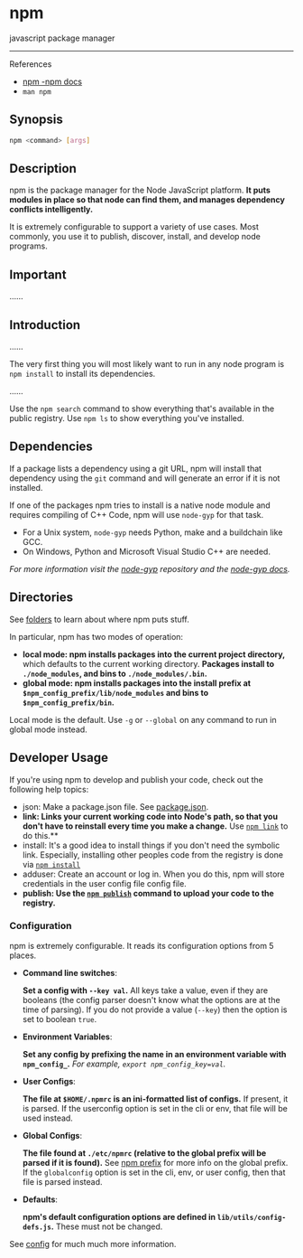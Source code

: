 # npm

javascript package manager

---

References

- [npm -npm docs](https://docs.npmjs.com/cli/v7/commands/npm)
- `man npm`

## Synopsis

```bash
npm <command> [args]
```

## Description

npm is the package manager for the Node JavaScript platform.
**It puts modules in place so that node can find them, and manages dependency conflicts intelligently.**

It is extremely configurable to support a variety of use cases.
Most commonly, you use it to publish, discover, install, and develop node programs.

## Important

……

## Introduction

……

The very first thing you will most likely want to run in any node program is `npm install` to install its dependencies.

……

Use the `npm search` command to show everything that's available in the public registry.
Use `npm ls` to show everything you've installed.

## Dependencies

If a package lists a dependency using a git URL, npm will install that dependency using the `git` command and will generate an error if it is not installed.

If one of the packages npm tries to install is a native node module and requires compiling of C++ Code, npm will use `node-gyp` for that task.

- For a Unix system, `node-gyp` needs Python, make and a buildchain like GCC.
- On Windows, Python and Microsoft Visual Studio C++ are needed.

_For more information visit the [node-gyp](https://github.com/nodejs/node-gyp) repository and the [node-gyp docs](https://github.com/nodejs/node-gyp/tree/master/docs)._

## Directories

See [folders](https://docs.npmjs.com/cli/v7/configuring-npm/folders) to learn about where npm puts stuff.

In particular, npm has two modes of operation:

-   **local mode: npm installs packages into the current project directory,** which defaults to the current working directory.
    **Packages install to `./node_modules`, and bins to `./node_modules/.bin`.**
-   **global mode: npm installs packages into the install prefix at `$npm_config_prefix/lib/node_modules` and bins to `$npm_config_prefix/bin`.**

Local mode is the default.
Use `-g` or `--global` on any command to run in global mode instead.

## Developer Usage

If you're using npm to develop and publish your code, check out the following help topics:

-   json: Make a package.json file.
    See [package.json](https://docs.npmjs.com/cli/v7/configuring-npm/package-json).
-   **link: Links your current working code into Node's path, so that you don't have to reinstall every time you make a change.**
    Use [`npm link`](https://docs.npmjs.com/cli/v7/commands/npm-link) to do this.**
-   install: It's a good idea to install things if you don't need the symbolic link.
    Especially, installing other peoples code from the registry is done via [`npm install`](https://docs.npmjs.com/cli/v7/commands/npm-install)
-   adduser: Create an account or log in.
    When you do this, npm will store credentials in the user config file config file.
-   **publish: Use the [`npm publish`](https://docs.npmjs.com/cli/v7/commands/npm-publish) command to upload your code to the registry.**

### Configuration

npm is extremely configurable.
It reads its configuration options from 5 places.

-   **Command line switches**:

    **Set a config with `--key val`.**
    All keys take a value, even if they are booleans (the config parser doesn't know what the options are at the time of parsing).
    If you do not provide a value (`--key`) then the option is set to boolean `true`.

-   **Environment Variables**:

    **Set any config by prefixing the name in an environment variable with `npm_config_`.**
    _For example, `export npm_config_key=val`._

-   **User Configs**:

    **The file at `$HOME/.npmrc` is an ini-formatted list of configs.**
    If present, it is parsed.
    If the userconfig option is set in the cli or env, that file will be used instead.

-   **Global Configs**:

    **The file found at `./etc/npmrc` (relative to the global prefix will be parsed if it is found).**
    See [npm prefix](https://docs.npmjs.com/cli/v7/commands/npm-prefix) for more info on the global prefix.
    If the `globalconfig` option is set in the cli, env, or user config, then that file is parsed instead.

-   **Defaults**:

    **npm's default configuration options are defined in `lib/utils/config-defs.js`.**
    These must not be changed.

See [config](https://docs.npmjs.com/cli/v7/using-npm/config) for much much more information.
